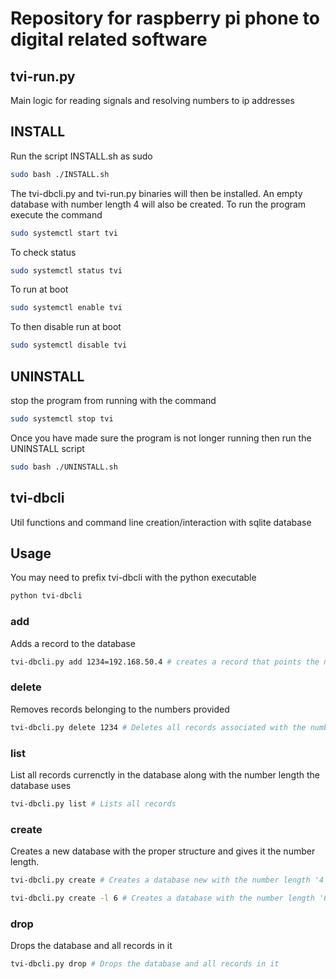 # Repository for raspberry pi phone to digital related software
## tvi-run.py 
Main logic for reading signals and resolving numbers to ip addresses

## INSTALL
Run the script INSTALL.sh as sudo
```bash
sudo bash ./INSTALL.sh
```
The tvi-dbcli.py and tvi-run.py binaries will then be installed.
An empty database with number length 4 will also be created.
To run the program execute the command
```bash
sudo systemctl start tvi
```
To check status
```bash
sudo systemctl status tvi
```
To run at boot
```bash
sudo systemctl enable tvi
```
To then disable run at boot
```bash
sudo systemctl disable tvi
```
## UNINSTALL
stop the program from running with the command
```bash
sudo systemctl stop tvi
```
Once you have made sure the program is not longer running then run the UNINSTALL script
```bash
sudo bash ./UNINSTALL.sh
```
## tvi-dbcli 
Util functions and command line creation/interaction with sqlite database  
## Usage
You may need to prefix tvi-dbcli with the python executable
```bash
python tvi-dbcli
```
### add
Adds a record to the database
```bash
tvi-dbcli.py add 1234=192.168.50.4 # creates a record that points the number '1234' to the ip address '192.168.50.4'
```
### delete
Removes records belonging to the numbers provided
```bash
tvi-dbcli.py delete 1234 # Deletes all records associated with the number '1234'
```
### list
List all records currenctly in the database along with the number length the database uses
```bash
tvi-dbcli.py list # Lists all records
```
### create
Creates a new database with the proper structure and gives it the number length.
```bash
tvi-dbcli.py create # Creates a database new with the number length '4'
```
```bash
tvi-dbcli.py create -l 6 # Creates a database with the number length '6'
```
### drop
Drops the database and all records in it
```bash
tvi-dbcli.py drop # Drops the database and all records in it
```
